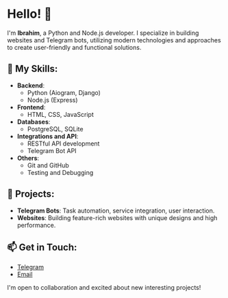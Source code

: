 # Hello! 👋

I'm **Ibrahim**, a Python and Node.js developer. I specialize in building websites and Telegram bots, utilizing modern technologies and approaches to create user-friendly and functional solutions.

## 🚀 My Skills:

- **Backend**: 
  - Python (Aiogram, Django)
  - Node.js (Express)
- **Frontend**:
  - HTML, CSS, JavaScript
- **Databases**:
  - PostgreSQL, SQLite
- **Integrations and API**:
  - RESTful API development
  - Telegram Bot API
- **Others**:
  - Git and GitHub
  - Testing and Debugging

## 🌟 Projects:

- **Telegram Bots**: Task automation, service integration, user interaction.
- **Websites**: Building feature-rich websites with unique designs and high performance.

## 📫 Get in Touch:

- [Telegram](https://t.me/ibr6xim)
- [Email](mailto:email@gmail.com)

I'm open to collaboration and excited about new interesting projects!
